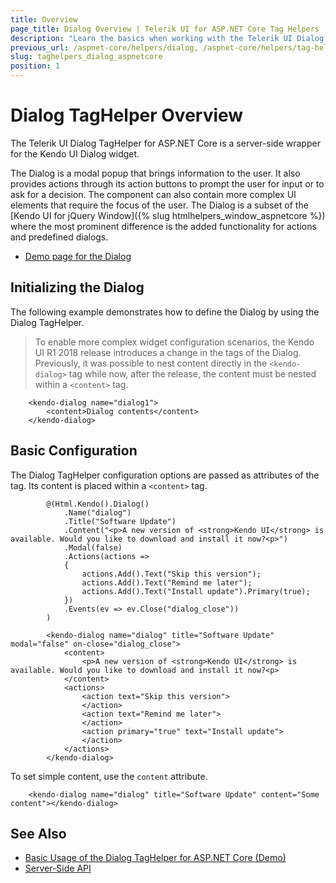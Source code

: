 ```yaml
---
title: Overview
page_title: Dialog Overview | Telerik UI for ASP.NET Core Tag Helpers
description: "Learn the basics when working with the Telerik UI Dialog TagHelper for ASP.NET Core (MVC 6 or ASP.NET Core MVC)."
previous_url: /aspnet-core/helpers/dialog, /aspnet-core/helpers/tag-helpers/dialog
slug: taghelpers_dialog_aspnetcore
position: 1
---
```


# Dialog TagHelper Overview

The Telerik UI Dialog TagHelper for ASP.NET Core is a server-side wrapper for the Kendo UI Dialog widget.

The Dialog is a modal popup that brings information to the user. It also provides actions through its action buttons to prompt the user for input or to ask for a decision. The component can also contain more complex UI elements that require the focus of the user. The Dialog is a subset of the [Kendo UI for jQuery Window]({% slug htmlhelpers_window_aspnetcore %}) where the most prominent difference is the added functionality for actions and predefined dialogs.

* [Demo page for the Dialog](https://demos.telerik.com/aspnet-core/dialog/tag-helper)

## Initializing the Dialog

The following example demonstrates how to define the Dialog by using the Dialog TagHelper.

> To enable more complex widget configuration scenarios, the Kendo UI R1 2018 release introduces a change in the tags of the Dialog. Previously, it was possible to nest content directly in the `<kendo-dialog>` tag while now, after the release, the content must be nested within a `<content>` tag.

        <kendo-dialog name="dialog1">
			<content>Dialog contents</content>
		</kendo-dialog>

## Basic Configuration

The Dialog TagHelper configuration options are passed as attributes of the tag. Its content is placed within a `<content>` tag.

```cshtml
        @(Html.Kendo().Dialog()
            .Name("dialog")
            .Title("Software Update")
            .Content("<p>A new version of <strong>Kendo UI</strong> is available. Would you like to download and install it now?<p>")
            .Modal(false)
			.Actions(actions =>
			{
				actions.Add().Text("Skip this version");
				actions.Add().Text("Remind me later");
				actions.Add().Text("Install update").Primary(true);
			})
            .Events(ev => ev.Close("dialog_close"))
        )
```
```tagHelper
		<kendo-dialog name="dialog" title="Software Update" modal="false" on-close="dialog_close">
			<content>
				<p>A new version of <strong>Kendo UI</strong> is available. Would you like to download and install it now?<p>
			</content>
			<actions>
				<action text="Skip this version">
				</action>
				<action text="Remind me later">
				</action>
				<action primary="true" text="Install update">
				</action>
			</actions>
		</kendo-dialog>
```

To set simple content, use the `content` attribute.

        <kendo-dialog name="dialog" title="Software Update" content="Some content"></kendo-dialog>

## See Also

* [Basic Usage of the Dialog TagHelper for ASP.NET Core (Demo)](https://demos.telerik.com/aspnet-core/dialog/tag-helper)
* [Server-Side API](/api/dialog)
